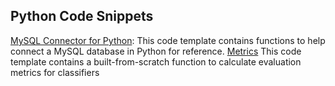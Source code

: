 ## Python Code Snippets 

[MySQL Connector for Python](https://github.com/axelnine/MachineLearning-Tidbits/blob/master/Python%20Code%20Snippets/pymysqlconnector.py):
This code template contains functions to help connect a MySQL database in Python for reference.
[Metrics](https://github.com/axelnine/MachineLearning-Tidbits/blob/master/Python%20Code%20Snippets/pymysqlconnector.py)
This code template contains a built-from-scratch function to calculate evaluation metrics for classifiers
